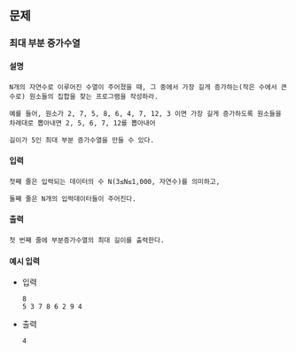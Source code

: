 ## 문제

###  최대 부분 증가수열

#### 설명
```
N개의 자연수로 이루어진 수열이 주어졌을 때, 그 중에서 가장 길게 증가하는(작은 수에서 큰 수로) 원소들의 집합을 찾는 프로그램을 작성하라.

예를 들어, 원소가 2, 7, 5, 8, 6, 4, 7, 12, 3 이면 가장 길게 증가하도록 원소들을 차례대로 뽑아내면 2, 5, 6, 7, 12를 뽑아내어

길이가 5인 최대 부분 증가수열을 만들 수 있다.
```


#### 입력
```
첫째 줄은 입력되는 데이터의 수 N(3≤N≤1,000, 자연수)를 의미하고,

둘째 줄은 N개의 입력데이터들이 주어진다.
```

#### 출력
```
첫 번째 줄에 부분증가수열의 최대 길이를 출력한다.
```

#### 예시 입력
- 입력
    ```
  8
  5 3 7 8 6 2 9 4
    ```
- 출력
    ```
  4
  ```
